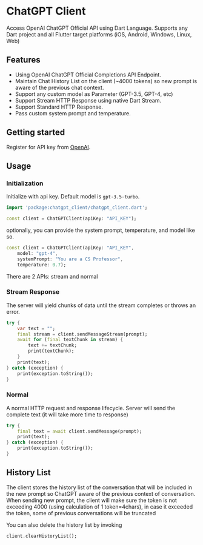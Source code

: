 # ChatGPT Client

Access OpenAI ChatGPT Official API using Dart Language. Supports any Dart project and all Flutter target platforms (iOS, Android, Windows, Linux, Web)

## Features

- Using OpenAI ChatGPT Official Completions API Endpoint.
- Maintain Chat History List on the client (~4000 tokens) so new prompt is aware of the previous chat context.
- Support any custom model as Parameter (GPT-3.5, GPT-4, etc)
- Support Stream HTTP Response using native Dart Stream.
- Support Standard HTTP Response.
- Pass custom system prompt and temperature.

## Getting started

Register for API key from [OpenAI](https://openai.com/api). 

## Usage

### Initialization

Initialize with api key. Default model is `gpt-3.5-turbo`.

```dart
import 'package:chatgpt_client/chatgpt_client.dart';

const client = ChatGPTClient(apiKey: "API_KEY");
```

optionally, you can provide the system prompt, temperature, and model like so.

```dart
const client = ChatGPTClient(apiKey: "API_KEY",
    model: "gpt-4",
    systemPrompt: "You are a CS Professor",
    temperature: 0.7);
```

There are 2 APIs: stream and normal

### Stream Response

The server will yield chunks of data until the stream completes or throws an error.

```dart
try {
    var text = "";
    final stream = client.sendMessageStream(prompt);
    await for (final textChunk in stream) {
        text += textChunk;
        print(textChunk);
    }
    print(text);
} catch (exception) {
    print(exception.toString());
}
```

### Normal
A normal HTTP request and response lifecycle. Server will send the complete text (it will take more time to response)

```dart
try {
    final text = await client.sendMessage(prompt);
    print(text);
} catch (exception) {
    print(exception.toString());
}   
```

## History List

The client stores the history list of the conversation that will be included in the new prompt so ChatGPT aware of the previous context of conversation. When sending new prompt, the client will make sure the token is not exceeding 4000 (using calculation of 1 token=4chars), in case it exceeded the token, some of previous conversations will be truncated

You can also delete the history list by invoking

```dart
client.clearHistoryList();
```